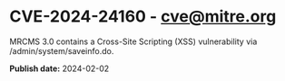 # CVE-2024-24160 - cve@mitre.org

MRCMS 3.0 contains a Cross-Site Scripting (XSS) vulnerability via /admin/system/saveinfo.do.

**Publish date:** 2024-02-02
